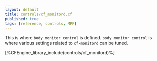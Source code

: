 ```yaml
---
layout: default
title: controls/cf_monitord.cf
published: true
tags: [reference, controls, MPF]
---
```


This is where `body monitor control` is defined. `body monitor control` is where
various settings related to `cf-monitord` can be tuned.

[%CFEngine_library_include(controls/cf_monitord)%]
